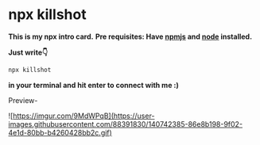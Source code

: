 # npx killshot
**This is my npx intro card.**
**Pre requisites: Have [npmjs](www.npmjs.com) and [node](www.nodejs.org) installed.**

**Just write👇**
```bash 
npx killshot  
```
**in your terminal and hit enter to connect with me :)**

Preview-

![https://imgur.com/9MdWPqB](https://user-images.githubusercontent.com/88391830/140742385-86e8b198-9f02-4e1d-80bb-b4260428bb2c.gif)
